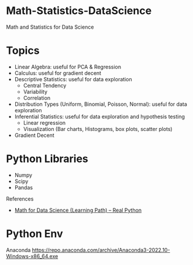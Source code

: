 # Math-Statistics-DataScience
Math and Statistics for Data Science

# Topics

- Linear Algebra: useful for PCA & Regression
- Calculus: useful for gradient decent
- Descriptive Statistics: useful for data exploration
  - Central Tendency
  - Variability
  - Correlation
- Distribution Types (Uniform, Binomial, Poisson, Normal): useful for data exploration
- Inferential Statistics: useful for data exploration and hypothesis testing
  - Linear regression
  - Visualization (Bar charts, Histograms, box plots, scatter plots)
- Gradient Decent

# Python Libraries

- Numpy
- Scipy
- Pandas

References

- [Math for Data Science (Learning Path) – Real Python](https://realpython.com/learning-paths/math-data-science/)


# Python Env 
Anaconda https://repo.anaconda.com/archive/Anaconda3-2022.10-Windows-x86_64.exe 
